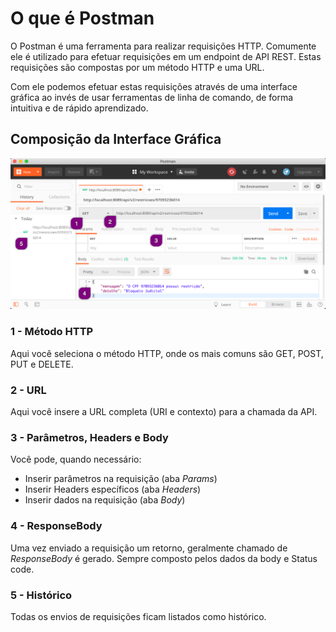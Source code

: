 # O que é Postman

O Postman é uma ferramenta para realizar requisições HTTP. Comumente ele é utilizado para efetuar requisições em um endpoint de API REST. Estas requisições são compostas por um método HTTP e uma URL.

Com ele podemos efetuar estas requisições através de uma interface gráfica ao invés de usar ferramentas de linha de comando, de forma intuitiva e de rápido aprendizado.

## Composição da Interface Gráfica

![postman](uploads/9dce6080f1ad8f953df356fac1e385aa/postman.png)

### 1 - Método HTTP

Aqui você seleciona o método HTTP, onde os mais comuns são GET, POST, PUT e DELETE.

### 2 - URL

Aqui você insere a URL completa (URI e contexto) para a chamada da API.

### 3 - Parâmetros, Headers e Body

Você pode, quando necessário:
* Inserir parâmetros na requisição (aba _Params_)
* Inserir Headers específicos (aba _Headers_)
* Inserir dados na requisição (aba _Body_)

### 4 - ResponseBody

Uma vez enviado a requisição um retorno, geralmente chamado de _ResponseBody_ é gerado. Sempre composto pelos dados da body e Status code.

### 5 - Histórico

Todas os envios de requisições ficam listados como histórico.
